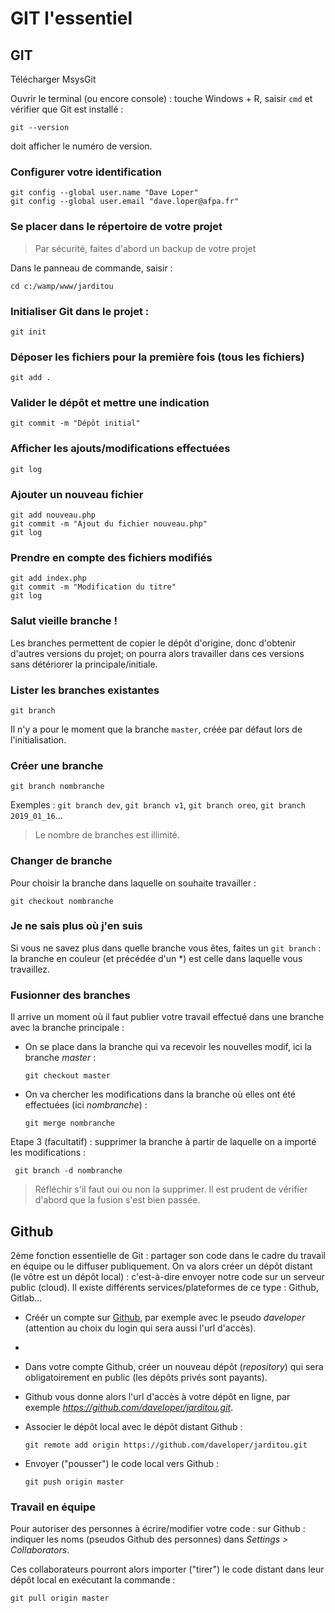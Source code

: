 # GIT l'essentiel

## GIT

Télécharger MsysGit

Ouvrir le terminal (ou encore console) : touche Windows + R, saisir `cmd` et vérifier que Git est installé : 

	git --version

doit afficher le numéro de version.

### Configurer votre identification 

	git config --global user.name "Dave Loper"
	git config --global user.email "dave.loper@afpa.fr"

### Se placer dans le répertoire de votre projet 

> Par sécurité, faites d'abord un backup de votre projet

Dans le panneau de commande, saisir :

	cd c:/wamp/www/jarditou

### Initialiser Git dans le projet :

	git init

### Déposer les fichiers pour la première fois (tous les fichiers)

	git add .

### Valider le dépôt et mettre une indication
	
    git commit -m "Dépôt initial"

### Afficher les ajouts/modifications effectuées 

	git log

### Ajouter un nouveau fichier

	git add nouveau.php 
    git commit -m "Ajout du fichier nouveau.php" 
    git log 

### Prendre en compte des fichiers modifiés

	git add index.php 
    git commit -m "Modification du titre" 
    git log 

### Salut vieille branche !

Les branches permettent de copier le dépôt d'origine, donc d'obtenir d'autres versions du projet; on pourra alors travailler dans ces versions sans détériorer la principale/initiale.

### Lister les branches existantes

	git branch

Il n'y a pour le moment que la branche `master`, créée par défaut  lors de l'initialisation.

### Créer une branche 

	git branch nombranche

Exemples : `git branch dev`, `git branch v1`, `git branch oreo`, `git branch 2019_01_16`...

> Le nombre de branches est illimité.

### Changer de branche

Pour choisir la branche dans laquelle on souhaite travailler : 

	git checkout nombranche

### Je ne sais plus où j'en suis

Si vous ne savez plus dans quelle branche vous êtes, faites un `git branch` : la branche en couleur (et précédée d'un *) est celle dans laquelle vous travaillez.
 
### Fusionner des branches

Il arrive un moment où il faut publier votre travail effectué dans une branche avec la branche principale :

* On se place dans la branche qui va recevoir les nouvelles modif, ici la branche _master_ : 

    `git checkout master`  

* On va chercher les modifications dans la branche où elles ont été effectuées (ici _nombranche_) :

	 `git merge nombranche`

Etape 3 (facultatif) : supprimer la branche à partir de laquelle on a importé les modifications : 

	 git branch -d nombranche

> Réfléchir s'il faut oui ou non la supprimer. Il est prudent de vérifier d'abord que la fusion s'est bien passée.
  
## Github 

2ème fonction essentielle de Git : partager son code dans le cadre du travail en équipe ou le diffuser publiquement. On va alors créer un dépôt distant (le vôtre est un dépôt local) : c'est-à-dire envoyer notre code sur un serveur public (cloud). Il existe différents services/plateformes de ce type : Github, Gitlab...

* Créér un compte sur [Github](https://github.com), par exemple avec le pseudo _daveloper_ (attention au choix du login qui sera aussi l'url d'accès).
* 
* Dans votre compte Github, créer un nouveau dépôt (_repository_) qui sera obligatoirement en public (les dépôts privés sont payants).

* Github vous donne alors l'url d'accès à votre dépôt en ligne, par exemple _https://github.com/daveloper/jarditou.git_.

* Associer le dépôt local avec le dépôt distant Github :
	
	 `git remote add origin https://github.com/daveloper/jarditou.git`

* Envoyer ("pousser") le code local vers Github : 

	 `git push origin master`

### Travail en équipe

Pour autoriser des personnes à écrire/modifier votre code : sur Github : indiquer les noms (pseudos Github des personnes) dans _Settings > Collaborators_. 

Ces collaborateurs pourront alors importer ("tirer") le code distant dans leur dépôt local en exécutant la commande :
	
	git pull origin master



 


 










 
 



